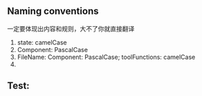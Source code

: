 ## Naming conventions
一定要体现出内容和规则，大不了你就直接翻译
1. state: camelCase
2. Component: PascalCase
3. FileName: Component: PascalCase; toolFunctions: camelCase
4.

## Test:
